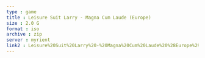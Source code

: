 ```yaml
---
type : game
title : Leisure Suit Larry - Magna Cum Laude (Europe)
size : 2.0 G
format : iso
archive : zip
server : myrient
link2 : Leisure%20Suit%20Larry%20-%20Magna%20Cum%20Laude%20%28Europe%29
---
```

